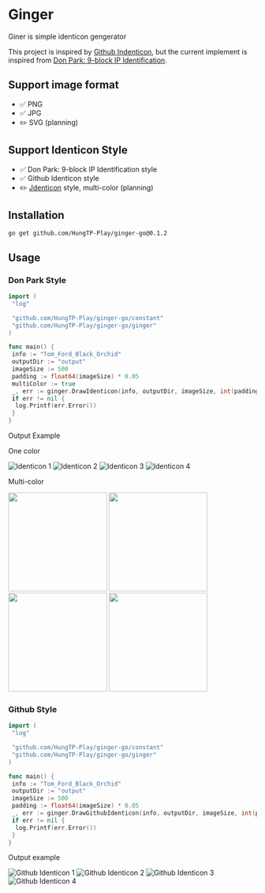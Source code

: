 # Ginger

Giner is simple identicon gengerator

This project is inspired by [Github Indenticon](https://github.blog/2013-08-14-identicons/), but the current implement is inspired from [Don Park: 9-block IP Identification](https://web.archive.org/web/20080703155519/http://www.docuverse.com/blog/donpark/2007/01/18/visual-security-9-block-ip-identification).

## Support image format

- ✅ PNG
- ✅ JPG
- ✏️ SVG (planning)

## Support Identicon Style

- ✅ Don Park: 9-block IP Identification style
- ✅ Github Identicon style
- ✏️ [Jdenticon](https://jdenticon.com/) style, multi-color (planning)

## Installation

```shell
go get github.com/HungTP-Play/ginger-go@0.1.2
```

## Usage

### Don Park Style

```go
import (
 "log"

 "github.com/HungTP-Play/ginger-go/constant"
 "github.com/HungTP-Play/ginger-go/ginger"
)

func main() {
 info := "Tom_Ford_Black_Orchid"
 outputDir := "output"
 imageSize := 500
 padding := float64(imageSize) * 0.05
 multiColor := true
 _, err := ginger.DrawIdenticon(info, outputDir, imageSize, int(padding), constant.JPG, multiColor)
 if err != nil {
  log.Printf(err.Error())
 }
}
```

Output Example

One color

![Identicon 1](https://i.ibb.co/N3FnVPN/Identicon-Bacarat-Rouge-540.png)
![Identicon 2](https://i.ibb.co/5n3TZJY/Identicon-Bvlgari-Aqva-Pour-Homme.png)
![Identicon 3](https://i.ibb.co/BtP3GYh/Identicon-Clue-De-Nuit-Pour-Homme.png)
![Identicon 4](https://i.ibb.co/7CjKnL1/Identicon-Vesace-Eros.png)

Multi-color

<img src="https://i.ibb.co/ysJ3J6V/Identicon-Bacarat-Rouge-540.png" width="200"/>

<img src="https://i.ibb.co/2MZ1Nsb/Identicon-Bvlgari-Aqva-Pour-Homme.png" width="200"/>

<img src="https://i.ibb.co/FHQ8vdp/Identicon-Tom-Ford-Black-Orchid.png" width="200"/>

<img src="https://i.ibb.co/y6smtWb/Identicon-Vesace-Eros.png" width="200"/>

### Github Style

```go
import (
 "log"

 "github.com/HungTP-Play/ginger-go/constant"
 "github.com/HungTP-Play/ginger-go/ginger"
)

func main() {
 info := "Tom_Ford_Black_Orchid"
 outputDir := "output"
 imageSize := 500
 padding := float64(imageSize) * 0.05
 _, err := ginger.DrawGithubIdenticon(info, outputDir, imageSize, int(padding), constant.JPG)
 if err != nil {
  log.Printf(err.Error())
 }
}
```

Output example

![Github Identicon 1](https://i.ibb.co/wpxB7xZ/Github-Bacarat-Rouge-540.png)
![Github Identicon 2](https://i.ibb.co/LNPwxMB/Github-Bvlgari-Aqva-Pour-Homme.png)
![Github Identicon  3](https://i.ibb.co/0GYMDZK/Github-Clue-De-Nuit-Pour-Homme.png)
![Github Identicon  4](https://i.ibb.co/X4NB6w1/Github-Vesace-Eros.png)
